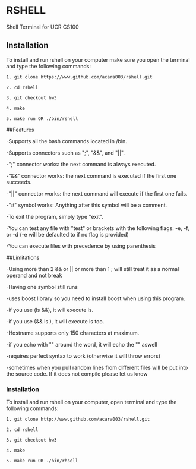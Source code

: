 # RSHELL 
Shell Terminal for UCR CS100

## Installation
To install and run rshell on your computer make sure you open the terminal and type the following commands:

```
1. git clone https://www.github.com/acara003/rshell.git

2. cd rshell

3. git checkout hw3 

4. make

5. make run OR ./bin/rshell
```

##Features

-Supports all the bash commands located in /bin.

-Supports connectors such as ";", "&&", and "||".

-";" connector works: the next command is always executed.

-"&&" connector works: the next command is executed if the first one succeeds.

-"||" connector works: the next command will execute if the first one fails.

-"#" symbol works: Anything after this symbol will be a comment.

-To exit the program, simply type "exit".

-You can test any file with "test" or brackets with the following flags: -e, -f, or -d (-e will be defaulted to if no flag is provided)

-You can execute files with precedence by using parenthesis 

##Limitations

-Using more than 2 && or || or more than 1 ; will still treat it as a normal operand and not break

-Having one symbol still runs

-uses boost library so you need to install boost when using this program.

-if you use (ls &&), it will execute ls.

-if you use (&& ls ), it will execute ls too.

-Hostname supports only 150 characters at maximum.
 
 -if you echo with "" around the word, it will echo the "" aswell
 
 -requires perfect syntax to work (otherwise it will throw errors)
 
 -sometimes when you pull random lines from different files will be put into the source code. If it does not compile please let us know
 
### Installation
To install and run rshell on your computer, open terminal and type the following commands:

```
1. git clone http://www.github.com/acara003/rshell.git

2. cd rshell

3. git checkout hw3

4. make

5. make run OR ./bin/rhsell
```
